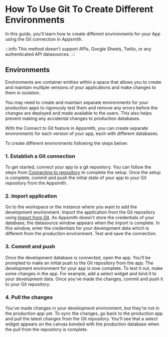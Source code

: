 # How To Use Git To Create Different Environments

In this guide, you’ll learn how to create different environments for your App using the Git connection in Appsmith.

:::info
This method doesn't support APIs, Google Sheets, Twilio, or any authenticated API datasources.
:::

## Environments
Environments are container entities within a space that allows you to create and maintain multiple versions of your applications and make changes to them in isolation.

You may need to create and maintain separate environments for your production apps to rigorously test them and remove any errors before the changes are deployed and made available to the users. This also helps prevent making any accidental changes to production databases.  

With the Connect to Git feature in Appsmith, you can create separate environments for each version of your app, each with different databases.

To create different environments following the steps below:

### 1. Establish a Git connection
To get started, connect your app to a git repository. You can follow the steps from [Connecting to repository](/advanced-concepts/version-control-with-git/connecting-to-git-repository) to complete the setup.
Once the setup is complete, commit and push the initial state of your app to your Git repository from the Appsmith.

### 2. Import application

Go to the workspace or the instance where you want to add the development environment. Import the application from the Git repository using [Import from Git](/advanced-concepts/version-control-with-git/import-from-repository). As Appsmith doesn't store the credentials of your database, the datasource window appears when the import is complete. In this window, enter the credentials for your development data which is different from the production environment. Test and save the connection.

### 3. Commit and push
Once the development database is connected, open the app. You’ll be prompted to make an initial push to the Git repository from the app.
The development environment for your app is now complete. To test it out, make some changes in the app. For example, add a select widget and bind it to your development data. Once you’ve made the changes, commit and push it to your Git repository.

### 4. Pull the changes
You’ve made changes in your development environment, but they're not in the production app yet. To sync the changes, go back to the production app and pull the latest changes from the Git repository. You’ll see that a select widget appears on the canvas bonded with the production database when the pull from the repository is complete.
